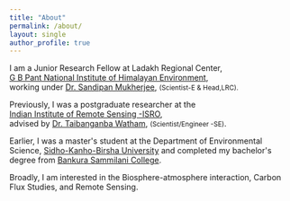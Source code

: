```yaml
---
title: "About"
permalink: /about/
layout: single
author_profile: true
---
```



I am a Junior Research Fellow at Ladakh Regional Center,<br>
[G B Pant National Institute of Himalayan Environment](https://gbpihed.gov.in/),<br>
working under [Dr. Sandipan Mukherjee](https://scholar.google.com/citations?user=ZdwopNMAAAAJ&hl=en), <small>(Scientist-E & Head,LRC).<br></small>

Previously, I was a postgraduate researcher at the <br>
[Indian Institute of Remote Sensing -ISRO](https://www.iirs.gov.in/),<br>
advised by  [Dr. Taibanganba Watham](https://www.iirs.gov.in/taibanganba-watham), <small>(Scientist/Engineer -SE)</small>.<br>

Earlier, I was a master's student at the Department of Environmental Science, [Sidho-Kanho-Birsha University](https://www.skbu.ac.in/) and completed my bachelor's degree  from [Bankura Sammilani College](https://bankurasammilanicollege.net/).<br>


Broadly, I am interested in the Biosphere-atmosphere interaction, Carbon Flux Studies, and Remote Sensing.
